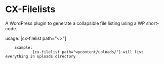 CX-Filelists
============

A WordPress plugin to generate a collapsible file listing using a WP short-code.

usage:
		[cx-filelist path="<<insert path here>>"]
		
		Example:
				[cx-filelist path="wpcontent/uploads/"] will list everything in uploads directory
